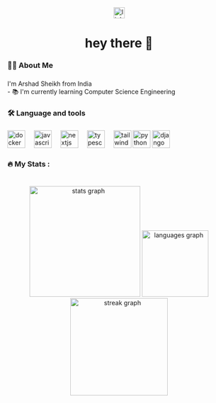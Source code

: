<div align="center">
  <a href="https://www.linkedin.com/in/arshad-sheikh-b5a28027a/" target="_blank">
    <img src="https://img.shields.io/static/v1?message=LinkedIn&logo=linkedin&label=&color=0077B5&logoColor=white&labelColor=&style=for-the-badge" height="25" alt="linkedin logo"  />
  </a>
</div>

###

<h1 align="center">hey there 👋</h1>

###

<h3 align="left">👩‍💻  About Me</h3>

###

<p align="left">I'm Arshad Sheikh from India<br>- 📚 I'm currently learning Computer Science Engineering</p>

###

<h3 align="left">🛠 Language and tools</h3>

###

<div align="left">
  <img src="https://cdn.jsdelivr.net/gh/devicons/devicon/icons/docker/docker-plain-wordmark.svg" height="40" alt="docker logo"  />
  <img width="12" />
  <img src="https://cdn.jsdelivr.net/gh/devicons/devicon/icons/javascript/javascript-original.svg" height="40" alt="javascript logo"  />
  <img width="12" />
  <img src="https://cdn.jsdelivr.net/gh/devicons/devicon/icons/nextjs/nextjs-original.svg" height="40" alt="nextjs logo"  />
  <img width="12" />
  <img src="https://cdn.jsdelivr.net/gh/devicons/devicon/icons/typescript/typescript-original.svg" height="40" alt="typescript logo"  />
  <img width="12" />
  <img src="https://cdn.jsdelivr.net/gh/devicons/devicon/icons/tailwindcss/tailwindcss-original-wordmark.svg" height="40" alt="tailwindcss logo"  />
  <img src="https://cdn.jsdelivr.net/gh/devicons/devicon/icons/python/python-original.svg" height="40" alt="python logo"  />
  <img src="https://img.icons8.com/?size=80&id=IuuVVwsdTi2v&format=png" height="40" alt="django logo"  />
  
</div>

###

<h3 align="left">🔥   My Stats :</h3>

###

<br clear="both">

<div align="center">
  <img src="https://github-readme-stats.vercel.app/api?username=Arshad59&theme=vue-dark&show_icons=true&hide_border=true&count_private=true" height="250" alt="stats graph"  />
  <img src="https://github-readme-streak-stats.herokuapp.com/?user=Arshad59&theme=vue-dark&hide_border=true" height="150" alt="languages graph"  />
  <img src="https://github-readme-stats.vercel.app/api/top-langs/?username=Arshad59&theme=vue-dark&show_icons=true&hide_border=true&layout=compact" height="220" alt="streak graph"  />
</div>

###
